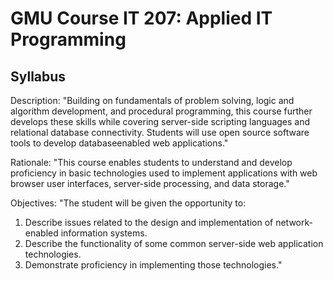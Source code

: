 # GMU Course IT 207: Applied IT Programming

## Syllabus

Description:
"Building on fundamentals of problem solving, logic and algorithm development, and procedural
programming, this course further develops these skills while covering server-side scripting languages and
relational database connectivity. Students will use open source software tools to develop databaseenabled
web applications."

Rationale:
"This course enables students to understand and develop proficiency in basic technologies used to
implement applications with web browser user interfaces, server-side processing, and data storage."

Objectives:
"The student will be given the opportunity to:
1. Describe issues related to the design and implementation of network-enabled information systems.
2. Describe the functionality of some common server-side web application technologies.
3. Demonstrate proficiency in implementing those technologies."
